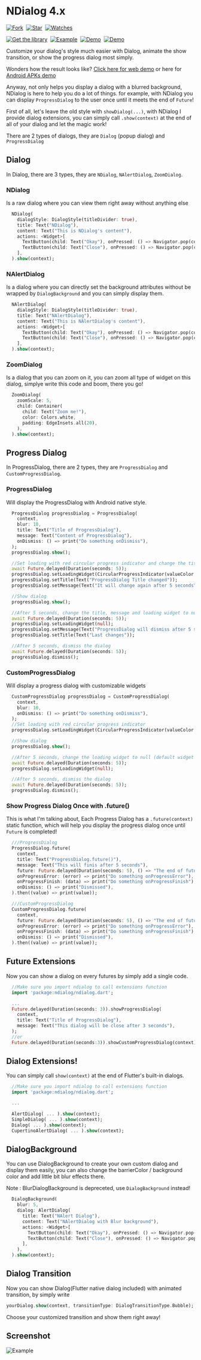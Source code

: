 # NDialog 4.x
[![Fork](https://img.shields.io/github/forks/nizwar/ndialog?style=social)](https://github.com/nizwar/ndialog/fork)&nbsp; [![Star](https://img.shields.io/github/stars/nizwar/ndialog?style=social)](https://github.com/nizwar/ndialog/star)&nbsp; [![Watches](https://img.shields.io/github/watchers/nizwar/ndialog?style=social)](https://github.com/nizwar/ndialog/)

[![Get the library](https://img.shields.io/badge/Get%20library-pub-blue)](https://pub.dev/packages/ndialog)&nbsp; [![Example](https://img.shields.io/badge/Example-Code-blue)](https://pub.dev/packages/ndialog#-example-tab-)&nbsp; [![Demo](https://img.shields.io/badge/Demo-WEB-blue)](https://nizwar.github.io/ndialog)&nbsp; [![Demo](https://img.shields.io/badge/Demo-APKs-blue)](https://github.com/nizwar/ndialog/releases)

Customize your dialog's style much easier with Dialog, animate the show transition, or show the progress dialog most simply.

Wonders how the result looks like? [Click here for web demo](https://nizwar.github.io/ndialog) or here for [Android APKs demo](https://github.com/nizwar/ndialog/releases)

Anyway, not only helps you display a dialog with a blurred background, NDialog is here to help you do a lot of things. for example, with NDialog you can display `ProgressDialog` to the user once until it meets the end of `Future`!

First of all, let's leave the old style with `showDialog(...)`, with NDialog I provide dialog extensions, you can simply call `.show(context)` at the end of all of your dialog and let the magic work!

There are 2 types of dialogs, they are `Dialog` (popup dialog) and `ProgressDialog`
## Dialog
In Dialog, there are 3 types, they are `NDialog`, `NAlertDialog`, `ZoomDialog`.

### NDialog
Is a raw dialog where you can view them right away without anything else

``` dart
  NDialog(
    dialogStyle: DialogStyle(titleDivider: true),
    title: Text("NDialog"),
    content: Text("This is NDialog's content"),
    actions: <Widget>[
      TextButton(child: Text("Okay"), onPressed: () => Navigator.pop(context)),
      TextButton(child: Text("Close"), onPressed: () => Navigator.pop(context)),
    ],
  ).show(context);
```

### NAlertDialog
Is a dialog where you can directly set the background attributes without be wrapped by `DialogBackground` and you can simply display them.

``` dart
  NAlertDialog(
    dialogStyle: DialogStyle(titleDivider: true),
    title: Text("NAlertDialog"),
    content: Text("This is NAlertDialog's content"),
    actions: <Widget>[
      TextButton(child: Text("Okay"), onPressed: () => Navigator.pop(context)),
      TextButton(child: Text("Close"), onPressed: () => Navigator.pop(context)),
    ],
  ).show(context);
``` 

### ZoomDialog
Is a dialog that you can zoom on it, you can zoom all type of widget on this dialog, simplye write this code and boom, there you go!

``` dart
  ZoomDialog(
    zoomScale: 5,
    child: Container(
      child: Text("Zoom me!"),
      color: Colors.white,
      padding: EdgeInsets.all(20),
    ),
  ).show(context);
``` 
 

## Progress Dialog
In ProgressDialog, there are 2 types, they are `ProgressDialog` and `CustomProgressDialog`.

### ProgressDialog
Will display the ProgressDialog with Android native style.

``` dart
  ProgressDialog progressDialog = ProgressDialog(
    context,
    blur: 10,
    title: Text("Title of ProgressDialog"),
    message: Text("Content of ProgressDialog"),
    onDismiss: () => print("Do something onDismiss"),
  );
  progressDialog.show();

  //Set loading with red circular progress indicator and change the title and message
  await Future.delayed(Duration(seconds: 5));
  progressDialog.setLoadingWidget(CircularProgressIndicator(valueColor: AlwaysStoppedAnimation(Colors.red)));
  progressDialog.setTitle(Text("ProgressDialog Title changed"));
  progressDialog.setMessage(Text("It will change again after 5 seconds"));

  //Show dialog
  progressDialog.show();

  //After 5 seconds, change the title, message and loading widget to null (default widget is CircularProgressIndicator)
  await Future.delayed(Duration(seconds: 5));
  progressDialog.setLoadingWidget(null);
  progressDialog.setMessage(Text("ProgressDialog will dismiss after 5 seconds"));
  progressDialog.setTitle(Text("Last changes"));

  //After 5 seconds, dismiss the dialog
  await Future.delayed(Duration(seconds: 5));
  progressDialog.dismiss();
```

### CustomProgressDialog
Will display a progress dialog with customizable widgets

``` dart
  CustomProgressDialog progressDialog = CustomProgressDialog(
    context,
    blur: 10,
    onDismiss: () => print("Do something onDismiss"),
  );
  //Set loading with red circular progress indicator
  progressDialog.setLoadingWidget(CircularProgressIndicator(valueColor: AlwaysStoppedAnimation(Colors.red)));

  //Show dialog
  progressDialog.show();

  //After 5 seconds, change the loading widget to null (default widget is CircularProgressIndicator)
  await Future.delayed(Duration(seconds: 5));
  progressDialog.setLoadingWidget(null);

  //After 5 seconds, dismiss the dialog
  await Future.delayed(Duration(seconds: 5));
  progressDialog.dismiss();
```

### Show Progress Dialog Once with .future()
This is what I'm talking about, Each Progress Dialog has a `.future(context)` static function, which will help you display the progress dialog once until `Future` is completed!

```dart
  ///ProgressDialog
  ProgressDialog.future(
    context,
    title: Text("ProgressDialog.future()"),
    message: Text("This will finis after 5 seconds"),
    future: Future.delayed(Duration(seconds: 5), () => "The end of future (5 seconds)"),
    onProgressError: (error) => print("Do something onProgressError"),
    onProgressFinish: (data) => print("Do something onProgressFinish"),
    onDismiss: () => print("Dismissed"),
  ).then((value) => print(value));

  ///CustomProgressDialog
  CustomProgressDialog.future(
    context,
    future: Future.delayed(Duration(seconds: 5), () => "The end of future (5 seconds)"),
    onProgressError: (error) => print("Do something onProgressError"),
    onProgressFinish: (data) => print("Do something onProgressFinish"),
    onDismiss: () => print("Dismissed"),
  ).then((value) => print(value));

```

## Future Extensions
Now you can show a dialog on every futures by simply add a single code.

``` dart
  //Make sure you import ndialog to call extensions function
  import 'package:ndialog/ndialog.dart';

  ...
  Future.delayed(Duration(seconds: 3)).showProgressDialog(
    context,
    title: Text("Title of ProgressDialog"),
    message: Text("This dialog will be close after 3 seconds"),
  );
  //or
  Future.delayed(Duration(seconds:3)).showCustomProgressDialog(context);
```

## Dialog Extensions!
You can simply call `show(context)` at the end of Flutter's built-in dialogs.

```dart
  //Make sure you import ndialog to call extensions function
  import 'package:ndialog/ndialog.dart';

  ...

  AlertDialog( ... ).show(context);
  SimpleDialog( ... ).show(context);
  Dialog( ... ).show(context);
  CupertinoAlertDialog( ... ).show(context);
```

## DialogBackground
You can use DialogBackground to create your own custom dialog and display them easily, you can also change the barrierColor / background color and add little bit blur effects there.

Note : BlurDialogBackground is depreceted, use `DialogBackground` instead!

``` dart
  DialogBackground(
    blur: 5,
    dialog: AlertDialog(
      title: Text("NAlert Dialog"),
      content: Text("NAlertDialog with Blur background"),
      actions: <Widget>[
        TextButton(child: Text("Okay"), onPressed: () => Navigator.pop(context)),
        TextButton(child: Text("Close"), onPressed: () => Navigator.pop(context)),
      ],
    ),
  ).show(context);
``` 

## Dialog Transition
Now you can show Dialog(Flutter native dialog included) with animated transition, by simply write

``` dart
yourDialog.show(context, transitionType: DialogTransitionType.Bubble);
```

Choose your customized transition and show them right away!


## Screenshot
![Example](https://blogger.googleusercontent.com/img/b/R29vZ2xl/AVvXsEgCTCVLSyHqmw_Q75c4y6Aai2dXFe7RQU-qWzCKTEKxUsbCyIah54dLQCaEQk3aZ1LnLG3tzcgs1AAxOQ-98WY87iyMc0tHA-04ofQ0y2f2nsZNDRkOmuvIpuvsAicObJySC0BgOBsLdAlvexj-9jRIZ-ynunRpWchf3RAx77GUZUxe12GMlYiZDqcd/s728/ndialog_preview.gif)

